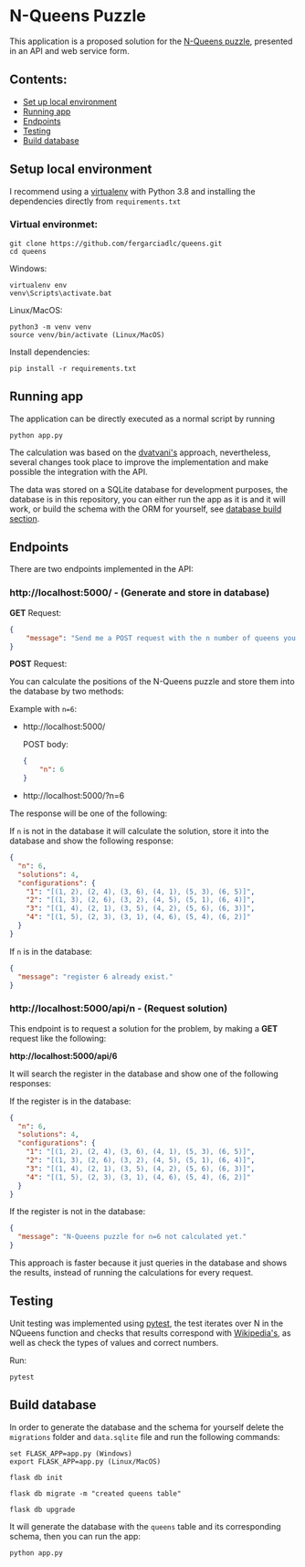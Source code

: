 # N-Queens Puzzle

This application is a proposed solution for the [N-Queens puzzle](https://en.wikipedia.org/wiki/Eight_queens_puzzle), presented in an API and web service form.

## Contents:
 * [Set up local environment](#set-up-local-envorinment)
 * [Running app](#running-app)
 * [Endpoints](#endpoints)
 * [Testing](#testing)
 * [Build database](#build-database)

## Setup local environment
I recommend using a [virtualenv](https://virtualenv.pypa.io/en/latest/) with Python 3.8 and installing the dependencies directly from `requirements.txt`

### Virtual environmet:
    git clone https://github.com/fergarciadlc/queens.git
    cd queens

Windows:

    virtualenv env
    venv\Scripts\activate.bat

Linux/MacOS:

    python3 -m venv venv
    source venv/bin/activate (Linux/MacOS)

Install dependencies:
    
    pip install -r requirements.txt

## Running app
The application can be directly executed as a normal script by running

    python app.py

The calculation was based on the [dvatvani's](http://dvatvani.github.io/8-Queens.html) approach, nevertheless, several changes took place to improve the implementation and make possible the integration with the API.

The data was stored on a SQLite database for development purposes, the database is in this repository, you can either run the app as it is and it will work, or build the schema with the ORM for yourself, see [database build section](#build-database).

## Endpoints
There are two endpoints implemented in the API:

### http://localhost:5000/ - (Generate and store in database)

**GET** Request:
```json
{
    "message": "Send me a POST request with the n number of queens you want to calculate."
}
```
**POST** Request:

You can calculate the positions of the N-Queens puzzle and store them into the database by two methods:

Example with `n=6`:
 * http://localhost:5000/
 
    POST body:
    ```json
    {
        "n": 6
    }
    ```

 * http://localhost:5000/?n=6

The response will be one of the following:

If `n` is not in the database it will calculate the solution, store it into the database and show the following response:
```json
{
  "n": 6,
  "solutions": 4,
  "configurations": {
    "1": "[(1, 2), (2, 4), (3, 6), (4, 1), (5, 3), (6, 5)]",
    "2": "[(1, 3), (2, 6), (3, 2), (4, 5), (5, 1), (6, 4)]",
    "3": "[(1, 4), (2, 1), (3, 5), (4, 2), (5, 6), (6, 3)]",
    "4": "[(1, 5), (2, 3), (3, 1), (4, 6), (5, 4), (6, 2)]"
  }
}
```
If `n` is in the database:
```json
{
  "message": "register 6 already exist."
}
```

### http://localhost:5000/api/n - (Request solution)

This endpoint is to request a solution for the problem, by making a **GET** request like the following:

**http://localhost:5000/api/6**

It will search the register in the database and show one of the following responses:

If the register is in the database:
```json
{
  "n": 6,
  "solutions": 4,
  "configurations": {
    "1": "[(1, 2), (2, 4), (3, 6), (4, 1), (5, 3), (6, 5)]",
    "2": "[(1, 3), (2, 6), (3, 2), (4, 5), (5, 1), (6, 4)]",
    "3": "[(1, 4), (2, 1), (3, 5), (4, 2), (5, 6), (6, 3)]",
    "4": "[(1, 5), (2, 3), (3, 1), (4, 6), (5, 4), (6, 2)]"
  }
}
```

If the register is not in the database:
```json
{
  "message": "N-Queens puzzle for n=6 not calculated yet."
}
```
This approach is faster because it just queries in the database and shows the results, instead of running the calculations for every request.

## Testing
Unit testing was implemented using [pytest](https://docs.pytest.org/en/stable/), the test iterates over N in the NQueens function and checks that results correspond with [Wikipedia's](https://en.wikipedia.org/wiki/Eight_queens_puzzle), as well as check the types of values and correct numbers.

Run:

    pytest

## Build database
In order to generate the database and the schema for yourself delete the `migrations` folder and `data.sqlite` file and run the following commands:

    set FLASK_APP=app.py (Windows)
    export FLASK_APP=app.py (Linux/MacOS)

    flask db init

    flask db migrate -m "created queens table" 

    flask db upgrade 

It will generate the database with the `queens` table and its corresponding schema, then you can run the app:

    python app.py

 